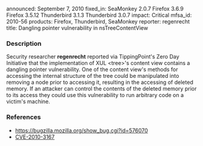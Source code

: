 announced: September 7, 2010
fixed_in: SeaMonkey 2.0.7
          Firefox 3.6.9
          Firefox 3.5.12
          Thunderbird 3.1.3
          Thunderbird 3.0.7
impact: Critical
mfsa_id: 2010-56
products: Firefox, Thunderbird, SeaMonkey
reporter: regenrecht
title: Dangling pointer vulnerability in nsTreeContentView

<h3>Description</h3>

<p>Security researcher <strong>regenrecht</strong> reported via
TippingPoint's Zero Day Initiative that the implementation of XUL
&lt;tree&gt;'s content view contains a dangling pointer vulnerability.
One of the content view's methods for accessing the internal structure
of the tree could be manipulated into removing a node prior to
accessing it, resulting in the accessing of deleted memory.  If an
attacker can control the contents of the deleted memory prior to its
access they could use this vulnerability to run arbitrary code on a
victim's machine.</p>

<h3>References</h3>

<ul>
  <li><a href="https://bugzilla.mozilla.org/show_bug.cgi?id=576070">https://bugzilla.mozilla.org/show_bug.cgi?id=576070</a></li>
  <li><a class="ex-ref" href="http://cve.mitre.org/cgi-bin/cvename.cgi?name=CVE-2010-3167">CVE-2010-3167</a></li>
</ul>




